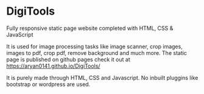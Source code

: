# DigiTools

Fully responsive static page website completed with HTML, CSS & JavaScript

It is used for image processing tasks like image scanner, crop images, images to pdf, crop pdf, remove background and much more.
The static page is published on github pages check it out at https://aryan0141.github.io/DigiTools/

It is purely made through HTML, CSS and Javascript. No inbuilt pluggins like bootstrap or wordpress are used.
